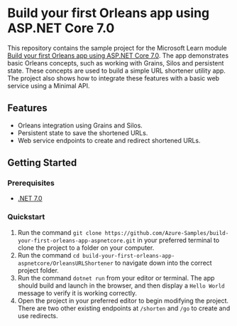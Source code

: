 # Build your first Orleans app using ASP.NET Core 7.0

This repository contains the sample project for the Microsoft Learn module [Build your first Orleans app using ASP.NET Core 7.0](https://docs.microsoft.com/en-us/learn/modules/orleans-build-your-first-app/3-exercise-setting-up-project). The app demonstrates basic Orleans concepts, such as working with Grains, Silos and persistent state. These concepts are used to build a simple URL shortener utility app. The project also shows how to integrate these features with a basic web service using a Minimal API.

## Features

* Orleans integration using Grains and Silos.
* Persistent state to save the shortened URLs.
* Web service endpoints to create and redirect shortened URLs.

## Getting Started

### Prerequisites

- [.NET 7.0](http://dotnet.microsoft.com)

### Quickstart

1. Run the command `git clone https://github.com/Azure-Samples/build-your-first-orleans-app-aspnetcore.git` in your preferred terminal to clone the project to a folder on your computer.
1. Run the command `cd build-your-first-orleans-app-aspnetcore/OrleansURLShortener` to navigate down into the correct project folder.
1. Run the command `dotnet run` from your editor or terminal. The app should build and launch in the browser, and then display a `Hello World` message to verify it is working correctly.
1. Open the project in your preferred editor to begin modifying the project. There are two other existing endpoints at `/shorten` and `/go` to create and use redirects.
